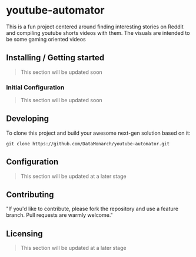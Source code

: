 # youtube-automator

This is a fun project centered around finding interesting stories on Reddit and compiling youtube shorts videos with them. The visuals are intended to be some gaming oriented videos 

## Installing / Getting started
> This section will be updated soon

### Initial Configuration
> This section will be updated soon

## Developing

To clone this project and build your awesome next-gen solution based on it:

```shell
git clone https://github.com/DataMonarch/youtube-automator.git
```

## Configuration
> This section will be updated at a later stage

## Contributing

"If you'd like to contribute, please fork the repository and use a feature
branch. Pull requests are warmly welcome."


## Licensing
> This section will be updated at a later stage
